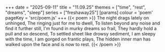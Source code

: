 +++
date = "2025-09-11"
title = "11.09.25"
themes = ["time", "rest", "dreams", "sleep"]
series = ["freshaway25"]
[params]
  colour = 'poem'
  pageKey = 'src/poem.js'
+++
{{< poem >}}
The night drags lately on unhinged,
The ringing just for me to dwell,
To listen beyond any noise and find it further still,
I'm found in murky dreams so frail,
They hardly hold a pull and so descend,
To settled sheet like drowsy sediment,
I am sleepy with the time,
I am gorged on frantic plays,
The hidden inner man has walked upon the face and is now to rest.
{{< /poem >}}